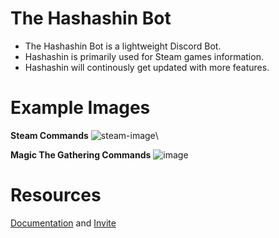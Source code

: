 # The Hashashin Bot

- The Hashashin Bot is a lightweight Discord Bot.
- Hashashin is primarily used for Steam games information.
- Hashashin will continously get updated with more features.

# Example Images

**Steam Commands**
![steam-image](https://user-images.githubusercontent.com/66129579/162597052-4110f0fa-18e5-4366-936e-84d4df556123.png)\

**Magic The Gathering Commands**
![image](https://user-images.githubusercontent.com/66129579/162597064-73245242-1b56-457e-844c-d547f932e50d.png)

# Resources

[Documentation](http://www.hashashinbot.com/) and [Invite](https://discord.com/oauth2/authorize?client_id=767525425865818142&permissions=534723951680&redirect_uri=https%3A%2F%2Fdiscordapp.com%2Foauth2%2Fauthorize%3F%26client_id%3D%5B767525425865818142%5D%26scope%3Dbot&scope=bot%20applications.commands&permissions=8)
